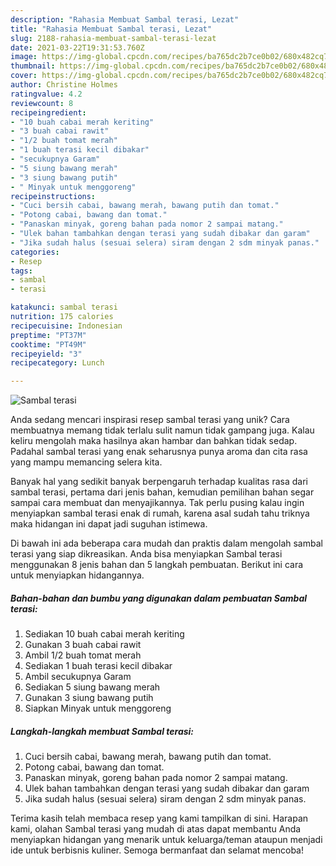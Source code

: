 ```yaml
---
description: "Rahasia Membuat Sambal terasi, Lezat"
title: "Rahasia Membuat Sambal terasi, Lezat"
slug: 2188-rahasia-membuat-sambal-terasi-lezat
date: 2021-03-22T19:31:53.760Z
image: https://img-global.cpcdn.com/recipes/ba765dc2b7ce0b02/680x482cq70/sambal-terasi-foto-resep-utama.jpg
thumbnail: https://img-global.cpcdn.com/recipes/ba765dc2b7ce0b02/680x482cq70/sambal-terasi-foto-resep-utama.jpg
cover: https://img-global.cpcdn.com/recipes/ba765dc2b7ce0b02/680x482cq70/sambal-terasi-foto-resep-utama.jpg
author: Christine Holmes
ratingvalue: 4.2
reviewcount: 8
recipeingredient:
- "10 buah cabai merah keriting"
- "3 buah cabai rawit"
- "1/2 buah tomat merah"
- "1 buah terasi kecil dibakar"
- "secukupnya Garam"
- "5 siung bawang merah"
- "3 siung bawang putih"
- " Minyak untuk menggoreng"
recipeinstructions:
- "Cuci bersih cabai, bawang merah, bawang putih dan tomat."
- "Potong cabai, bawang dan tomat."
- "Panaskan minyak, goreng bahan pada nomor 2 sampai matang."
- "Ulek bahan tambahkan dengan terasi yang sudah dibakar dan garam"
- "Jika sudah halus (sesuai selera) siram dengan 2 sdm minyak panas."
categories:
- Resep
tags:
- sambal
- terasi

katakunci: sambal terasi 
nutrition: 175 calories
recipecuisine: Indonesian
preptime: "PT37M"
cooktime: "PT49M"
recipeyield: "3"
recipecategory: Lunch

---
```



![Sambal terasi](https://img-global.cpcdn.com/recipes/ba765dc2b7ce0b02/680x482cq70/sambal-terasi-foto-resep-utama.jpg)

Anda sedang mencari inspirasi resep sambal terasi yang unik? Cara membuatnya memang tidak terlalu sulit namun tidak gampang juga. Kalau keliru mengolah maka hasilnya akan hambar dan bahkan tidak sedap. Padahal sambal terasi yang enak seharusnya punya aroma dan cita rasa yang mampu memancing selera kita.



Banyak hal yang sedikit banyak berpengaruh terhadap kualitas rasa dari sambal terasi, pertama dari jenis bahan, kemudian pemilihan bahan segar sampai cara membuat dan menyajikannya. Tak perlu pusing kalau ingin menyiapkan sambal terasi enak di rumah, karena asal sudah tahu triknya maka hidangan ini dapat jadi suguhan istimewa.


Di bawah ini ada beberapa cara mudah dan praktis dalam mengolah sambal terasi yang siap dikreasikan. Anda bisa menyiapkan Sambal terasi menggunakan 8 jenis bahan dan 5 langkah pembuatan. Berikut ini cara untuk menyiapkan hidangannya.

<!--inarticleads1-->

##### Bahan-bahan dan bumbu yang digunakan dalam pembuatan Sambal terasi:

1. Sediakan 10 buah cabai merah keriting
1. Gunakan 3 buah cabai rawit
1. Ambil 1/2 buah tomat merah
1. Sediakan 1 buah terasi kecil dibakar
1. Ambil secukupnya Garam
1. Sediakan 5 siung bawang merah
1. Gunakan 3 siung bawang putih
1. Siapkan  Minyak untuk menggoreng




<!--inarticleads2-->

##### Langkah-langkah membuat Sambal terasi:

1. Cuci bersih cabai, bawang merah, bawang putih dan tomat.
1. Potong cabai, bawang dan tomat.
1. Panaskan minyak, goreng bahan pada nomor 2 sampai matang.
1. Ulek bahan tambahkan dengan terasi yang sudah dibakar dan garam
1. Jika sudah halus (sesuai selera) siram dengan 2 sdm minyak panas.




Terima kasih telah membaca resep yang kami tampilkan di sini. Harapan kami, olahan Sambal terasi yang mudah di atas dapat membantu Anda menyiapkan hidangan yang menarik untuk keluarga/teman ataupun menjadi ide untuk berbisnis kuliner. Semoga bermanfaat dan selamat mencoba!
